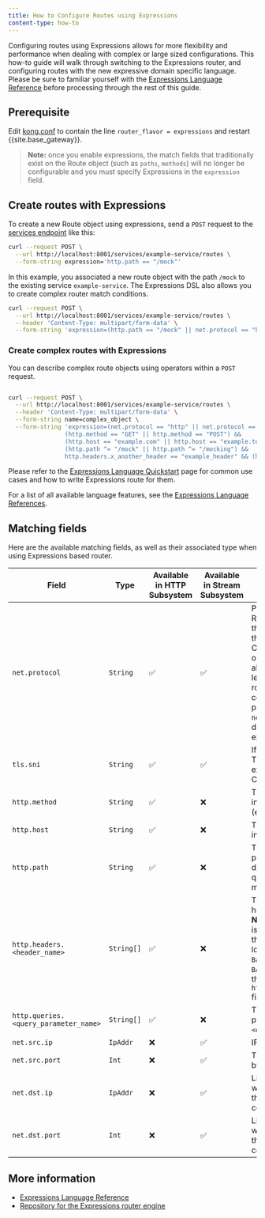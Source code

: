 ```yaml
---
title: How to Configure Routes using Expressions
content-type: how-to
---
```


Configuring routes using Expressions allows for more flexibility and performance
when dealing with complex or large sized configurations.
This how-to guide will walk through switching to the Expressions router, and configuring routes with the new expressive domain specific language.
Please be sure to familiar yourself with the [Expressions Language Reference](/gateway/latest/reference/expressions-language/overview/)
before processing through the rest of this guide.

## Prerequisite

Edit [kong.conf](/gateway/latest/production/kong-conf/) to contain the line `router_flavor = expressions` and restart {{site.base_gateway}}.
> **Note:** once you enable expressions, the match fields that traditionally exist on the Route object (such as `paths`, `methods`) will no longer
  be configurable and you must specify Expressions in the `expression` field.

## Create routes with Expressions

To create a new Route object using expressions, send a `POST` request to the [services endpoint](/gateway/latest/admin-api/#update-route) like this:
```sh
curl --request POST \
  --url http://localhost:8001/services/example-service/routes \
  --form-string expression='http.path == "/mock"'
```

In this example, you associated a new route object with the path `/mock` to the existing service `example-service`.
The Expressions DSL also allows you to create complex router match conditions.

```sh
curl --request POST \
  --url http://localhost:8001/services/example-service/routes \
  --header 'Content-Type: multipart/form-data' \
  --form-string 'expression=(http.path == "/mock" || net.protocol == "https")'
```

### Create complex routes with Expressions

You can describe complex route objects using operators within a `POST` request.

```sh

curl --request POST \
  --url http://localhost:8001/services/example-service/routes \
  --header 'Content-Type: multipart/form-data' \
  --form-string name=complex_object \
  --form-string 'expression=(net.protocol == "http" || net.protocol == "https") &&
                (http.method == "GET" || http.method == "POST") &&
                (http.host == "example.com" || http.host == "example.test") &&
                (http.path ^= "/mock" || http.path ^= "/mocking") &&
                http.headers.x_another_header == "example_header" && (http.headers.x_my_header == "example" || http.headers.x_my_header == "example2")'
```

Please refer to the  [Expressions Language Quickstart](/gateway/latest/reference/expressions-language/quickstart/#examples-http) page for common use cases
and how to write Expressions route for them.

For a list of all available language features, see the [Expressions Language References](/gateway/latest/reference/expressions-language/language-references/).

## Matching fields

Here are the available matching fields, as well as their associated type when using Expressions based router.

| Field                                 | Type       | Available in HTTP Subsystem | Available in Stream Subsystem | Description                                                                                                                                                                                                                                                                                                            |
|---------------------------------------|------------|-----------------------------|-------------------------------|------------------------------------------------------------------------------------------------------------------------------------------------------------------------------------------------------------------------------------------------------------------------------------------------------------------------|
| `net.protocol`                        | `String`   | ✅                           | ✅                             | Protocol of the route. Roughly equivalent to the `protocols` field on the `Route` entity. **Note:** Configured `protocols` on the `Route` entity are always added to the top level of the generated route but additional constraints can be provided by using the `net.prococol` field directly inside the expression. |
| `tls.sni`                             | `String`   | ✅                           | ✅                             | If the connection is over TLS, the `server_name` extention from the ClientHello packet.                                                                                                                                                                                                                                |
| `http.method`                         | `String`   | ✅                           | ❌                             | The method of the incoming HTTP request. (e.g. `"GET"`, `"POST"`)                                                                                                                                                                                                                                                      |
| `http.host`                           | `String`   | ✅                           | ❌                             | The `Host` header of the incoming HTTP request.                                                                                                                                                                                                                                                                        |
| `http.path`                           | `String`   | ✅                           | ❌                             | The normalized request path. This field value does **not** contain any query parameters that might exist.                                                                                                                                                                                                              |
| `http.headers.<header_name>`          | `String[]` | ✅                           | ❌                             | The value(s) of request header `<header_name>`. **Note:** The header name is always normalized to the underscore and lowercase form, so `Foo-Bar`, `Foo_Bar` and `fOo-BAr` all becomes value of the `http.headers.foo_bar` field.                                                                                      |
| `http.queries.<query_parameter_name>` | `String[]` | ✅                           | ❌                             | The value(s) of query parameter `<query_parameter_name>`.                                                                                                                                                                                                                                                              |
| `net.src.ip`                          | `IpAddr`   | ❌                           | ✅                             | IP address of the client.                                                                                                                                                                                                                                                                                              |
| `net.src.port`                        | `Int`      | ❌                           | ✅                             | The port number using by the client to connect.                                                                                                                                                                                                                                                                        |
| `net.dst.ip`                          | `IpAddr`   | ❌                           | ✅                             | Listening IP address where Kong accepted the incoming connection.                                                                                                                                                                                                                                                      |
| `net.dst.port`                        | `Int`      | ❌                           | ✅                             | Listening port number where Kong accepted the incoming connection.                                                                                                                                                                                                                                                     |

## More information

* [Expressions Language Reference](/gateway/latest/reference/router-expressions-language/overview/)
* [Repository for the Expressions router engine](https://github.com/Kong/atc-router)
